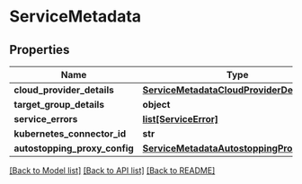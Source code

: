 # ServiceMetadata

## Properties
Name | Type | Description | Notes
------------ | ------------- | ------------- | -------------
**cloud_provider_details** | [**ServiceMetadataCloudProviderDetails**](ServiceMetadataCloudProviderDetails.md) |  | [optional] 
**target_group_details** | **object** |  | [optional] 
**service_errors** | [**list[ServiceError]**](ServiceError.md) |  | [optional] 
**kubernetes_connector_id** | **str** |  | [optional] 
**autostopping_proxy_config** | [**ServiceMetadataAutostoppingProxyConfig**](ServiceMetadataAutostoppingProxyConfig.md) |  | [optional] 

[[Back to Model list]](../README.md#documentation-for-models) [[Back to API list]](../README.md#documentation-for-api-endpoints) [[Back to README]](../README.md)

